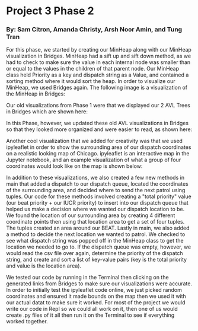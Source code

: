 # Project 3 Phase 2
### By: Sam Citron, Amanda Christy, Arsh Noor Amin, and Tung Tran

For this phase, we started by creating our MinHeap along with our MinHeap visualization in Bridges. MinHeap had a sift up and sift down method, as we had to check to make sure the value in each internal node was smaller than or equal to the values in the children of that parent node. Our MinHeap class held Priority as a key and dispatch string as a Value, and contained a sorting method where it would sort the heap. In order to visualize our MinHeap, we used Bridges again. The following image is a visualization of the MinHeap in Bridges:

Our old visualizations from Phase 1 were that we displayed our 2 AVL Trees in Bridges which are shown here:


In this Phase, however, we updated these old AVL visualizations in Bridges so that they looked more organized and were easier to read, as shown here:

Another cool visualization that we added for creativity was that we used ipyleaflet in order to show the surrounding area of our dispatch coordinates on a realistic looking map of Chicago. ipyleaflet is an interactive map in the Jupyter notebook, and an example visualization of what a group of four coordinates would look like on the map is shown below:

In addition to these visualizations, we also created a few new methods in main that added a dispatch to our dispatch queue, located the coordinates of the surrounding area, and decided where to send the next patrol using tuples. Our code for these methods involved creating a "total priority" value (our beat priority + our IUCR priority) to insert into our dispatch queue that helped us make a decision where we wanted our dispatch location to be. We found the location of our surrounding area by creating 4 different coordinate points then using that location area to get a set of four tuples. The tuples created an area around our BEAT. Lastly in main, we also added a method to decide the next location we wanted to patrol. We checked to see what dispatch string was popped off in the MinHeap class to get the location we needed to go to. If the dispatch queue was empty, however, we would read the csv file over again, determine the priority of the dispatch string, and create and sort a list of key-value pairs (key is the total priority and value is the location area).

We tested our code by running in the Terminal then clicking on the generated links from Bridges to make sure our visualizations were accurate. In order to initially test the ipyleaflet code online, we just picked random coordinates and ensured it made bounds on the map then we used it with our actual datat to make sure it worked. For most of the project we would write our code in Repl so we could all work on it, then one of us would create .py files of it all then run it on the Terminal to see if everything worked together.
